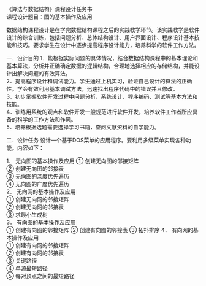 《算法与数据结构》课程设计任务书                                        
 课程设计题目：图的基本操作及应用

数据结构课程设计是在学完数据结构课程之后的实践教学环节。该实践教学是软件设计的综合训练，包括问题分析、总体结构设计、用户界面设计、程序设计基本技能和技巧。要求学生在设计中逐步提高程序设计能力，培养科学的软件工作方法。

一．设计目的
1．能根据实际问题的具体情况，结合数据结构课程中的基本理论和基本算法，分析并正确确定数据的逻辑结构，合理地选择相应的存储结构，并能设计出解决问题的有效算法。  
2．提高程序设计和调试能力。学生通过上机实习，验证自己设计的算法的正确性。学会有效利用基本调试方法，迅速找出程序代码中的错误并且修改。  
3．初步掌握软件开发过程中问题分析、系统设计、程序编码、测试等基本方法和技能。  
4．训练用系统的观点和软件开发一般规范进行软件开发，培养软件工作者所应具备的科学的工作方法和作风。  
5．培养根据选题需要选择学习书籍，查阅文献资料的自学能力。 

二．设计任务
	设计一个基于DOS菜单的应用程序。要利用多级菜单实现各种功能。内容如下：

1．	无向图的基本操作及应用
①	创建无向图的邻接矩阵  
②	创建无向图的邻接表  
③	无向图的深度优先遍历  
④	无向图的广度优先遍历  
2．	无向网的基本操作及应用  
①	创建无向网的邻接矩阵  
②	创建无向网的邻接表  
③	求最小生成树  
3．	有向图的基本操作及应用  
①	创建有向图的邻接矩阵
②	创建有向图的邻接表
③	拓扑排序
4．	有向网的基本操作及应用    
①	创建有向网的邻接矩阵  
②	创建有向网的邻接表  
③	关键路径  
④	单源最短路径  
⑤	每对顶点之间的最短路径  
